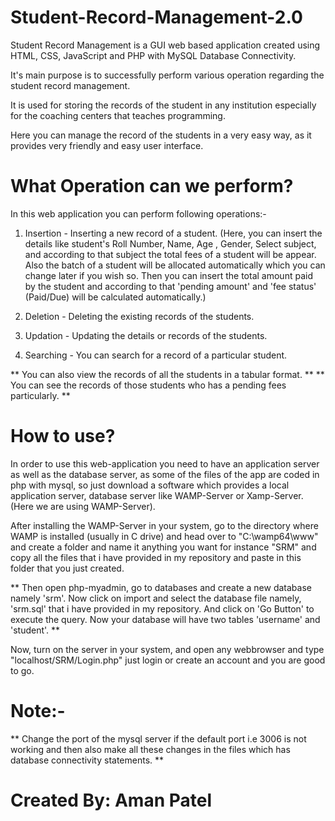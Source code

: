 # Student-Record-Management-2.0
Student Record Management is a GUI web based application created using HTML, CSS, JavaScript and PHP with MySQL Database Connectivity.

It's main purpose is to successfully perform various operation regarding the student record management.

It is used for storing the records of the student in any institution especially for the coaching centers that teaches programming.

Here you can manage the record of the students in a very easy way, as it provides very friendly and easy user interface.

# What Operation can we perform?

In this web application you can perform following operations:-

1. Insertion - Inserting a new record of a student.
                (Here, you can insert the details like student's Roll Number, Name, Age , Gender, Select subject, and according to that subject the total fees of a student will be appear. Also the batch of a student will be allocated automatically which you can change later if you wish so. Then you can insert the total amount paid by the student and according to that 'pending amount' and 'fee status' (Paid/Due) will be calculated automatically.)

2. Deletion  - Deleting the existing records of the students.
3. Updation  - Updating the details or records of the students.
4. Searching - You can search for a record of a particular student.

** You can also view the records of all the students in a tabular format. **
** You can see the records of those students who has a pending fees particularly. **

# How to use?

In order to use this web-application you need to have an application server as well as the database server, as some of the files of the app are coded in php with mysql,
so just download a software which provides a local application server, database server like WAMP-Server or Xamp-Server. (Here we are using WAMP-Server).

After installing the WAMP-Server in your system, go to the directory where WAMP is installed (usually in C drive) and head over to "C:\wamp64\www" and create a folder and name it anything you want for instance "SRM" and copy all the files that i have provided in my repository and paste in this folder that you just created.

** Then open php-myadmin, go to databases and create a new database namely 'srm'. Now click on import and select the database file namely, 'srm.sql' that i have provided in my repository. And click on 'Go Button' to execute the query.
Now your database will have two tables 'username' and 'student'. **

Now, turn on the server in your system, and open any webbrowser and type "localhost/SRM/Login.php" just login or create an account and you are good to go.

# Note:-
** Change the port of the mysql server if the default port i.e 3006 is not working and then also make all these changes in the files which has database connectivity statements. **

# Created By: Aman Patel